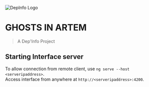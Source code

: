![DepInfo Logo](https://i.imgur.com/YxNCV1p.png "DepInfo Logo")

GHOSTS IN ARTEM
===============
> A Dep'Info Project

Starting Interface server
-------------------------
To allow connection from remote client, use `ng serve --host <serveripaddress>`.  
Access interface from anywhere at `http://<serveripaddress>:4200`.  
